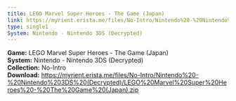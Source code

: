 ```yaml
---
title: LEGO Marvel Super Heroes - The Game (Japan)
link: https://myrient.erista.me/files/No-Intro/Nintendo%20-%20Nintendo%203DS%20(Decrypted)/LEGO%20Marvel%20Super%20Heroes%20-%20The%20Game%20(Japan).zip
type: single1
System: Nintendo - Nintendo 3DS (Decrypted)
---
```

<b>Game:</b> LEGO Marvel Super Heroes - The Game (Japan)<br>
<b>System:</b> Nintendo - Nintendo 3DS (Decrypted)<br>
<b>Collection:</b> No-Intro<br>
<b>Download:</b> https://myrient.erista.me/files/No-Intro/Nintendo%20-%20Nintendo%203DS%20(Decrypted)/LEGO%20Marvel%20Super%20Heroes%20-%20The%20Game%20(Japan).zip